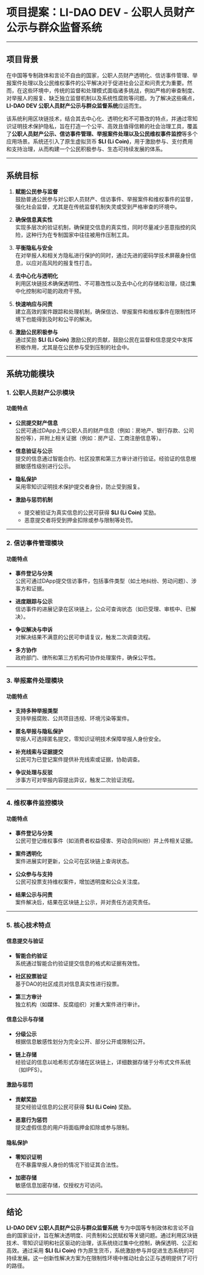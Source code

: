 # **项目提案：LI-DAO DEV - 公职人员财产公示与群众监督系统**

---

## **项目背景**

在中国等专制政体和言论不自由的国家，公职人员财产透明化、信访事件管理、举报案件处理以及公民维权事件的公平解决对于促进社会公正和问责尤为重要。然而，在这些环境中，传统的监督和处理模式面临诸多挑战，例如严格的审查制度、对举报人的报复、缺乏独立监督机制以及系统性腐败等问题。为了解决这些痛点，**LI-DAO DEV 公职人员财产公示与群众监督系统**应运而生。

该系统利用区块链技术，结合其去中心化、透明化和不可篡改的特点，并通过零知识证明技术保护隐私，旨在打造一个公平、高效且值得信赖的社会治理工具，覆盖了**公职人员财产公示、信访事件管理、举报案件处理以及公民维权事件监控**等多个应用场景。系统还引入了原生虚拟货币 **$LI (Li Coin)**，用于激励参与、支付费用和支持治理，从而构建一个公民积极参与、生态可持续发展的体系。

---

## **系统目标**

1. **赋能公民参与监督**  
   鼓励普通公民参与对公职人员财产、信访事件、举报案件和维权事件的监督，强化社会监督，尤其是在传统监督机制失灵或受到严格审查的环境中。

2. **确保信息真实性**  
   实现多层次的验证机制，确保提交信息的真实性，同时尽量减少恶意指控的风险，这种行为在专制国家中往往被用作压制工具。

3. **平衡隐私与安全**  
   在对举报人和相关方隐私进行保护的同时，通过先进的密码学技术屏蔽身份信息，以应对高风险的报复性打击。

4. **去中心化与透明化**  
   利用区块链技术确保透明性、不可篡改性以及去中心化的存储和治理，绕过集中化控制和可能的政府干预。

5. **快速响应与问责**  
   建立高效的案件跟踪和处理机制，确保信访、举报案件和维权事件在限制性环境下也能得到及时和公平的解决。

6. **激励公民积极参与**  
   通过奖励 **$LI (Li Coin)** 激励公民的贡献，鼓励公民在监督和信息提交中发挥积极作用，尤其是在公民参与受到压制的社会中。

---

## **系统功能模块**

### **1. 公职人员财产公示模块**

#### **功能特点**
- **公民提交财产信息**  
  公民可通过DApp上传公职人员的财产信息（例如：房地产、银行存款、公司股份等），并附上相关证据（例如：房产证、工商注册信息等）。

- **信息验证与公示**  
  提交的信息通过智能合约、社区投票和第三方审计进行验证。经验证的信息根据敏感性级别进行公示。

- **隐私保护**  
  采用零知识证明技术保护提交者身份，防止受到报复。

- **激励与惩罚机制**  
  - 提交被验证为真实信息的公民可获得 **$LI (Li Coin)** 奖励。  
  - 恶意提交者将受到押金扣除或参与限制等处罚。

---

### **2. 信访事件管理模块**

#### **功能特点**
- **事件登记与分类**  
  公民可通过DApp提交信访事件，包括事件类型（如土地纠纷、劳动问题）、涉事方和证据。

- **进度跟踪与公示**  
  信访事件的进展记录在区块链上，公众可查询状态（如已受理、审核中、已解决）。

- **争议解决与申诉**  
  对解决结果不满意的公民可申请复议，触发二次调查流程。

- **多方协作**  
  政府部门、律所和第三方机构可协作处理案件，确保公平性。

---

### **3. 举报案件处理模块**

#### **功能特点**
- **支持多种举报类型**  
  支持举报腐败、公共项目违规、环境污染等案件。

- **匿名举报与隐私保护**  
  举报人可选择匿名提交，零知识证明技术保障举报人身份安全。

- **补充线索与证据提交**  
  公民可为已登记案件提供补充线索或证据，协助调查。

- **争议处理与反驳**  
  涉事方可对举报内容提出异议，触发二次验证流程。

---

### **4. 维权事件监控模块**

#### **功能特点**
- **事件登记与分类**  
  公民可登记维权事件（如消费者权益侵害、劳动合同纠纷）并上传相关证据。

- **案件透明化**  
  案件进展实时更新，公众可在区块链上查询状态。

- **公众参与与支持**  
  公民可投票支持维权案件，增加透明度和公众关注度。

- **结果公示与问责**  
  案件解决后，结果在区块链上公示，并对责任方追究责任。

---

### **5. 核心技术特点**

#### **信息提交与验证**
- **智能合约验证**  
  系统通过智能合约验证提交信息的格式和证据有效性。
  
- **社区投票验证**  
  基于DAO的社区成员对信息真实性进行投票。

- **第三方审计**  
  独立机构（如媒体、反腐组织）对重大案件进行审计。

#### **信息公示与存储**
- **分级公示**  
  根据信息敏感性划分为完全公开、部分公开或限制公开。

- **链上存储**  
  经验证的信息以哈希形式存储在区块链上，详细数据存储于分布式文件系统（如IPFS）。

#### **激励与惩罚**
- **贡献奖励**  
  提交经验证信息的公民可获得 **$LI (Li Coin)** 奖励。
  
- **恶意行为惩罚**  
  提交虚假信息的用户将面临押金扣除或参与限制。

#### **隐私保护**
- **零知识证明**  
  在不暴露举报人身份的情况下验证其合法性。
  
- **加密存储**  
  敏感信息加密存储，仅授权方可访问。

---

## **结论**

**LI-DAO DEV 公职人员财产公示与群众监督系统** 专为中国等专制政体和言论不自由的国家设计，旨在解决透明度、问责制和公民赋权等关键问题。通过利用区块链技术、零知识证明和社区驱动的治理，该系统绕过集中化控制，确保透明、公正和高效。通过采用 **$LI (Li Coin)** 作为原生货币，系统激励参与并促进生态系统的可持续发展。这一创新性解决方案为在限制性环境中推动社会公正与透明提供了可行的路径。
